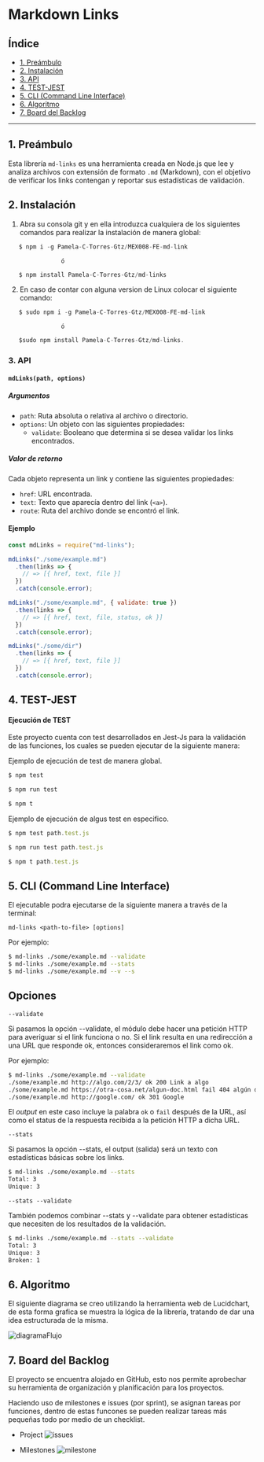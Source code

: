 # Markdown Links

## Índice

* [1. Preámbulo](#1-preámbulo)
* [2. Instalación](#2-instalación)
* [3. API](#3-api)
* [4. TEST-JEST](#3-test-jest)
* [5. CLI (Command Line Interface)](#4-cli-(command-line-interface))
* [6. Algoritmo](#3-algoritmo)
* [7. Board del Backlog](#3-board-del-backlog)

***

## 1. Preámbulo

Esta librería `md-links` es una herramienta creada en Node.js que lee y analiza archivos con extensión de formato `.md` (Markdown), con el objetivo de verificar los links contengan y reportar sus estadísticas de validación.

## 2. Instalación

1. Abra su consola git y en ella introduzca cualquiera de los siguientes comandos para realizar la instalación de manera global:
```js
   $ npm i -g Pamela-C-Torres-Gtz/MEX008-FE-md-link
   ```
                   ó
```js                   
   $ npm install Pamela-C-Torres-Gtz/md-links
   ```

2. En caso de contar con alguna version de Linux colocar el siguiente comando:
```js
   $ sudo npm i -g Pamela-C-Torres-Gtz/MEX008-FE-md-link
   ```
                   ó
```js                   
   $sudo npm install Pamela-C-Torres-Gtz/md-links.
```


### 3. API

#### `mdLinks(path, options)`

##### Argumentos

- `path`: Ruta absoluta o relativa al archivo o directorio. 
- `options`: Un objeto con las siguientes propiedades:
  * `validate`: Booleano que determina si se desea validar los links
    encontrados.

##### Valor de retorno

Cada objeto representa un link y contiene
las siguientes propiedades:

- `href`: URL encontrada.
- `text`: Texto que aparecía dentro del link (`<a>`).
- `route`: Ruta del archivo donde se encontró el link.

#### Ejemplo

```js
const mdLinks = require("md-links");

mdLinks("./some/example.md")
  .then(links => {
    // => [{ href, text, file }]
  })
  .catch(console.error);

mdLinks("./some/example.md", { validate: true })
  .then(links => {
    // => [{ href, text, file, status, ok }]
  })
  .catch(console.error);

mdLinks("./some/dir")
  .then(links => {
    // => [{ href, text, file }]
  })
  .catch(console.error);
```


## 4. TEST-JEST

####  Ejecución de TEST 

 Este proyecto cuenta con test desarrollados en Jest-Js para la validación de las funciones, los cuales se pueden ejecutar de la siguiente manera:

Ejemplo de ejecución de test de manera global.

 ```js
 $ npm test
 ```

 ```js
 $ npm run test
 ```

 ```js
 $ npm t
 ```

 Ejemplo de ejecución de algus test en especifico.

 ```js
 $ npm test path.test.js
 ```

 ```js
 $ npm run test path.test.js
 ```

 ```js
 $ npm t path.test.js
 ```



## 5. CLI (Command Line Interface)
El ejecutable podra ejecutarse de la siguiente manera a través de la terminal:

`md-links <path-to-file> [options]`

Por ejemplo:

```sh
$ md-links ./some/example.md --validate
$ md-links ./some/example.md --stats
$ md-links ./some/example.md --v --s
```

## Opciones
`--validate`

Si pasamos la opción --validate, el módulo debe hacer una petición HTTP para averiguar si el link funciona o no. Si el link resulta en una redirección a una URL que responde ok, entonces consideraremos el link como ok.

Por ejemplo:

```sh
$ md-links ./some/example.md --validate
./some/example.md http://algo.com/2/3/ ok 200 Link a algo
./some/example.md https://otra-cosa.net/algun-doc.html fail 404 algún doc
./some/example.md http://google.com/ ok 301 Google
```

El _output_ en este caso incluye la palabra `ok` o `fail` después de
la URL, así como el status de la respuesta recibida a la petición HTTP a dicha
URL.

`--stats`

Si pasamos la opción --stats, el output (salida) será un texto con estadísticas básicas sobre los links.

```sh
$ md-links ./some/example.md --stats
Total: 3
Unique: 3
```

`--stats --validate` 

También podemos combinar --stats y --validate para obtener estadísticas que necesiten de los resultados de la validación.

```sh
$ md-links ./some/example.md --stats --validate
Total: 3
Unique: 3
Broken: 1
```

## 6. Algoritmo

El siguiente diagrama se creo utilizando la herramienta web de Lucidchart, de esta forma grafica se muestra la lógica de la librería, tratando de dar una idea estructurada de la misma.

![diagramaFlujo](img/flujo-mk-links.png)


## 7. Board del Backlog

El proyecto se encuentra alojado en GitHub, esto nos permite aprobechar su herramienta de organización y planificación para los proyectos.

Haciendo uso de milestones e issues (por sprint), se asignan tareas por funciones, dentro de estas funcones se pueden realizar tareas más pequeñas todo por medio de un checklist.

- Project
![issues](img/issues.png)

- Milestones
![milestone](img/milestone.png)
